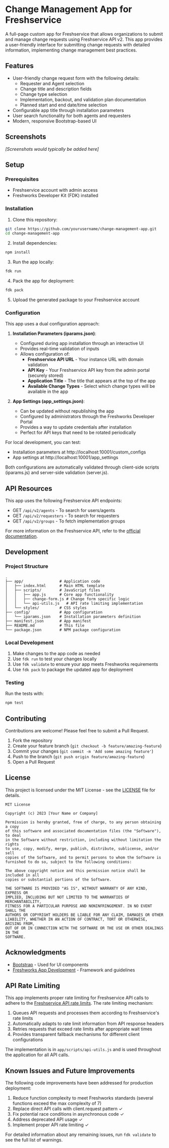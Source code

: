 # Change Management App for Freshservice

A full-page custom app for Freshservice that allows organizations to submit and manage change requests using Freshservice API v2. This app provides a user-friendly interface for submitting change requests with detailed information, implementing change management best practices.

## Features

- User-friendly change request form with the following details:
  - Requester and Agent selection
  - Change title and description fields
  - Change type selection
  - Implementation, backout, and validation plan documentation
  - Planned start and end date/time selection
- Configurable app title through installation parameters
- User search functionality for both agents and requesters
- Modern, responsive Bootstrap-based UI

## Screenshots

*[Screenshots would typically be added here]*

## Setup

### Prerequisites

- Freshservice account with admin access
- Freshworks Developer Kit (FDK) installed

### Installation

1. Clone this repository:
```bash
git clone https://github.com/yourusername/change-management-app.git
cd change-management-app
```

2. Install dependencies:
```bash
npm install
```

3. Run the app locally:
```bash
fdk run
```

4. Pack the app for deployment:
```bash
fdk pack
```

5. Upload the generated package to your Freshservice account

### Configuration

This app uses a dual configuration approach:

1. **Installation Parameters (iparams.json)**:
   - Configured during app installation through an interactive UI
   - Provides real-time validation of inputs
   - Allows configuration of:
     - **Freshservice API URL** - Your instance URL with domain validation
     - **API Key** - Your Freshservice API key from the admin portal (securely stored)
     - **Application Title** - The title that appears at the top of the app
     - **Available Change Types** - Select which change types will be available in the app

2. **App Settings (app_settings.json)**:
   - Can be updated without republishing the app
   - Configured by administrators through the Freshworks Developer Portal
   - Provides a way to update credentials after installation
   - Perfect for API keys that need to be rotated periodically

For local development, you can test:
- Installation parameters at http://localhost:10001/custom_configs
- App settings at http://localhost:10001/app_settings

Both configurations are automatically validated through client-side scripts (iparams.js) and server-side validation (server.js).

## API Resources

This app uses the following Freshservice API endpoints:

- GET `/api/v2/agents` - To search for users/agents
- GET `/api/v2/requesters` - To search for requesters
- GET `/api/v2/groups` - To fetch implementation groups

For more information on the Freshservice API, refer to the [official documentation](https://api.freshservice.com/v2).

## Development

### Project Structure

```
.
├── app/                # Application code
│   ├── index.html      # Main HTML template
│   ├── scripts/        # JavaScript files
│   │   ├── app.js      # Core app functionality
│   │   ├── change-form.js # Change form specific logic
│   │   └── api-utils.js   # API rate limiting implementation
│   └── styles/         # CSS styles
├── config/             # App configuration
│   └── iparams.json    # Installation parameters definition
├── manifest.json       # App manifest
├── README.md           # This file
└── package.json        # NPM package configuration
```

### Local Development

1. Make changes to the app code as needed
2. Use `fdk run` to test your changes locally
3. Use `fdk validate` to ensure your app meets Freshworks requirements
4. Use `fdk pack` to package the updated app for deployment

### Testing

Run the tests with:

```bash
npm test
```

## Contributing

Contributions are welcome! Please feel free to submit a Pull Request.

1. Fork the repository
2. Create your feature branch (`git checkout -b feature/amazing-feature`)
3. Commit your changes (`git commit -m 'Add some amazing feature'`)
4. Push to the branch (`git push origin feature/amazing-feature`)
5. Open a Pull Request

## License

This project is licensed under the MIT License - see the [LICENSE](LICENSE) file for details.

```
MIT License

Copyright (c) 2023 [Your Name or Company]

Permission is hereby granted, free of charge, to any person obtaining a copy
of this software and associated documentation files (the "Software"), to deal
in the Software without restriction, including without limitation the rights
to use, copy, modify, merge, publish, distribute, sublicense, and/or sell
copies of the Software, and to permit persons to whom the Software is
furnished to do so, subject to the following conditions:

The above copyright notice and this permission notice shall be included in all
copies or substantial portions of the Software.

THE SOFTWARE IS PROVIDED "AS IS", WITHOUT WARRANTY OF ANY KIND, EXPRESS OR
IMPLIED, INCLUDING BUT NOT LIMITED TO THE WARRANTIES OF MERCHANTABILITY,
FITNESS FOR A PARTICULAR PURPOSE AND NONINFRINGEMENT. IN NO EVENT SHALL THE
AUTHORS OR COPYRIGHT HOLDERS BE LIABLE FOR ANY CLAIM, DAMAGES OR OTHER
LIABILITY, WHETHER IN AN ACTION OF CONTRACT, TORT OR OTHERWISE, ARISING FROM,
OUT OF OR IN CONNECTION WITH THE SOFTWARE OR THE USE OR OTHER DEALINGS IN THE
SOFTWARE.
```

## Acknowledgments

- [Bootstrap](https://getbootstrap.com/) - Used for UI components
- [Freshworks App Development](https://developers.freshworks.com/) - Framework and guidelines

## API Rate Limiting

This app implements proper rate limiting for Freshservice API calls to adhere to the [Freshservice API rate limits](https://api.freshservice.com/#rate_limit). The rate limiting mechanism:

1. Queues API requests and processes them according to Freshservice's rate limits
2. Automatically adapts to rate limit information from API response headers
3. Retries requests that exceed rate limits after appropriate wait times
4. Provides transparent fallback mechanisms for different client configurations

The implementation is in `app/scripts/api-utils.js` and is used throughout the application for all API calls.

## Known Issues and Future Improvements

The following code improvements have been addressed for production deployment:

1. Reduce function complexity to meet Freshworks standards (several functions exceed the max complexity of 7)
2. Replace direct API calls with client.request pattern ✓
3. Fix potential race conditions in asynchronous code ✓
4. Address deprecated API usage ✓
5. Implement proper API rate limiting ✓

For detailed information about any remaining issues, run `fdk validate` to see the full list of warnings.
